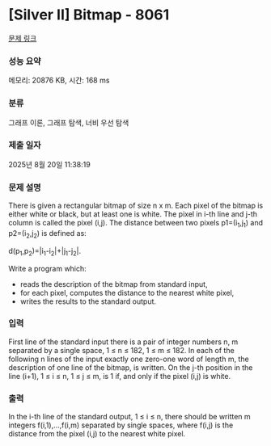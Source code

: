 # [Silver II] Bitmap - 8061 

[문제 링크](https://www.acmicpc.net/problem/8061) 

### 성능 요약

메모리: 20876 KB, 시간: 168 ms

### 분류

그래프 이론, 그래프 탐색, 너비 우선 탐색

### 제출 일자

2025년 8월 20일 11:38:19

### 문제 설명

<p>There is given a rectangular bitmap of size n x m. Each pixel of the bitmap is either white or black, but at least one is white. The pixel in i-th line and j-th column is called the pixel (i,j). The distance between two pixels p1=(i<sub>1</sub>,j<sub>1</sub>) and p2=(i<sub>2</sub>,j<sub>2</sub>) is defined as:</p>

<p>d(p<sub>1</sub>,p<sub>2</sub>)=|i<sub>1</sub>-i<sub>2</sub>|+|j<sub>1</sub>-j<sub>2</sub>|.</p>

<p>Write a program which:</p>

<ul>
	<li>reads the description of the bitmap from standard input,</li>
	<li>for each pixel, computes the distance to the nearest white pixel,</li>
	<li>writes the results to the standard output.</li>
</ul>

### 입력 

 <p>First line of the standard input there is a pair of integer numbers n, m separated by a single space, 1 ≤ n ≤ 182, 1 ≤ m ≤ 182. In each of the following n lines of the input exactly one zero-one word of length m, the description of one line of the bitmap, is written. On the j-th position in the line (i+1), 1 ≤ i ≤ n, 1 ≤ j ≤ m, is 1 if, and only if the pixel (i,j) is white.</p>

### 출력 

 <p>In the i-th line of the standard output, 1 ≤ i ≤ n, there should be written m integers f(i,1),…,f(i,m) separated by single spaces, where f(i,j) is the distance from the pixel (i,j) to the nearest white pixel.</p>

